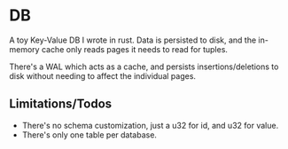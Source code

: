 # DB

A toy Key-Value DB I wrote in rust. Data is persisted to disk, and the
in-memory cache only reads pages it needs to read for tuples.

There's a WAL which acts as a cache, and persists insertions/deletions
to disk without needing to affect the individual pages.

## Limitations/Todos

- There's no schema customization, just a u32 for id, and u32 for value.
- There's only one table per database.
